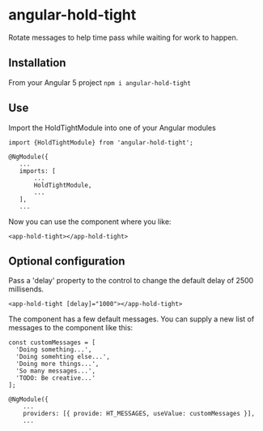 # angular-hold-tight
Rotate messages to help time pass while waiting for work to happen.

## Installation
From your Angular 5 project
`npm i angular-hold-tight`

## Use
Import the HoldTightModule into one of your Angular modules

    import {HoldTightModule} from 'angular-hold-tight';

    @NgModule({
       ...
       imports: [
           ...
           HoldTightModule,
           ...
       ],
       ...

Now you can use the component where you like:

    <app-hold-tight></app-hold-tight>

## Optional configuration
Pass a 'delay' property to the control to change the default delay of 2500 millisends.

    <app-hold-tight [delay]="1000"></app-hold-tight>

The component has a few default messages.  You can supply a new list of messages to the component like this:

    const customMessages = [
      'Doing something...',
      'Doing somehting else...',
      'Doing more things...',
      'So many messages...',
      'TODO: Be creative...'
    ];

    @NgModule({
        ...
        providers: [{ provide: HT_MESSAGES, useValue: customMessages }],
        ...
